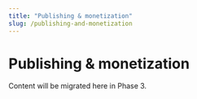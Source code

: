 ```yaml
---
title: "Publishing & monetization"
slug: /publishing-and-monetization
---
```


# Publishing & monetization

Content will be migrated here in Phase 3.
